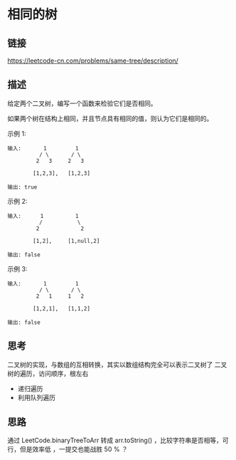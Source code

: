 # 相同的树

## 链接
https://leetcode-cn.com/problems/same-tree/description/

## 描述

给定两个二叉树，编写一个函数来检验它们是否相同。  
 
如果两个树在结构上相同，并且节点具有相同的值，则认为它们是相同的。  

示例 1:
```text
输入:       1         1
          / \       / \
         2   3     2   3

        [1,2,3],   [1,2,3]

输出: true
```

示例 2:
```text
输入:      1          1
          /           \
         2             2

        [1,2],     [1,null,2]

输出: false
```
示例 3:
```text
输入:       1         1
          / \       / \
         2   1     1   2

        [1,2,1],   [1,1,2]

输出: false
```

## 思考

二叉树的实现，与数组的互相转换，其实以数组结构完全可以表示二叉树了 
二叉树的遍历，访问顺序，根左右  
- 递归遍历
- 利用队列遍历

## 思路

通过 LeetCode.binaryTreeToArr 转成 arr.toString() ，比较字符串是否相等，可行，但是效率低 ，一提交也能战胜 50 % ？



